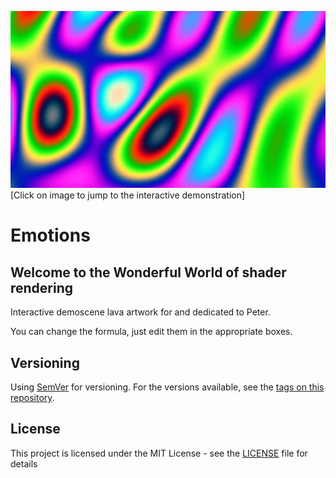 [![PREVIEW](assets/preview-840x472.jpeg)](https://xyzzy.github.io/emotions)  
\[Click on image to jump to the interactive demonstration\]

# Emotions

## Welcome to the Wonderful World of shader rendering

Interactive demoscene lava artwork for and dedicated to Peter.

You can change the formula, just edit them in the appropriate boxes.

## Versioning

Using [SemVer](http://semver.org/) for versioning. For the versions available, see the [tags on this repository](https://github.com/xyzzy/emotions/tags).

## License

This project is licensed under the MIT License - see the [LICENSE](LICENSE) file for details
